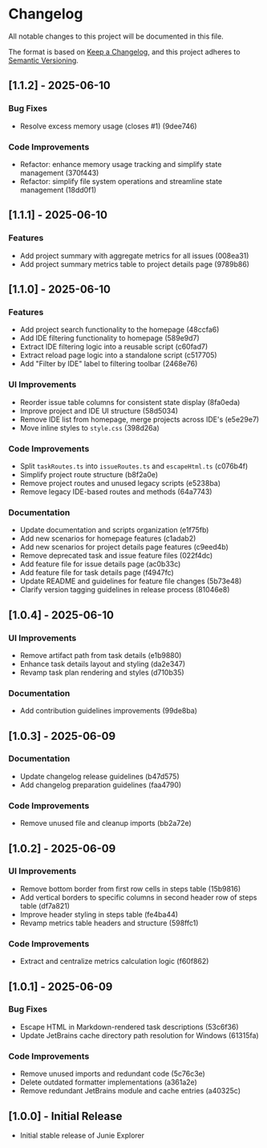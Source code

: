# Changelog

All notable changes to this project will be documented in this file.

The format is based on [Keep a Changelog](https://keepachangelog.com/en/1.0.0/),
and this project adheres to [Semantic Versioning](https://semver.org/spec/v2.0.0.html).

## [1.1.2] - 2025-06-10

### Bug Fixes
- Resolve excess memory usage (closes #1) (9dee746)

### Code Improvements
- Refactor: enhance memory usage tracking and simplify state management (370f443)
- Refactor: simplify file system operations and streamline state management (18dd0f1)

## [1.1.1] - 2025-06-10

### Features
- Add project summary with aggregate metrics for all issues (008ea31)
- Add project summary metrics table to project details page (9789b86)

## [1.1.0] - 2025-06-10

### Features
- Add project search functionality to the homepage (48ccfa6)
- Add IDE filtering functionality to homepage (589e9d7)
- Extract IDE filtering logic into a reusable script (c60fad7)
- Extract reload page logic into a standalone script (c517705)
- Add "Filter by IDE" label to filtering toolbar (2468e76)

### UI Improvements
- Reorder issue table columns for consistent state display (8fa0eda)
- Improve project and IDE UI structure (58d5034)
- Remove IDE list from homepage, merge projects across IDE's (e5e29e7)
- Move inline styles to `style.css` (398d26a)

### Code Improvements
- Split `taskRoutes.ts` into `issueRoutes.ts` and `escapeHtml.ts` (c076b4f)
- Simplify project route structure (b8f2a0e)
- Remove project routes and unused legacy scripts (e5238ba)
- Remove legacy IDE-based routes and methods (64a7743)

### Documentation
- Update documentation and scripts organization (e1f75fb)
- Add new scenarios for homepage features (c1adab2)
- Add new scenarios for project details page features (c9eed4b)
- Remove deprecated task and issue feature files (022f4dc)
- Add feature file for issue details page (ac0b33c)
- Add feature file for task details page (f4947fc)
- Update README and guidelines for feature file changes (5b73e48)
- Clarify version tagging guidelines in release process (81046e8)

## [1.0.4] - 2025-06-10

### UI Improvements
- Remove artifact path from task details (e1b9880)
- Enhance task details layout and styling (da2e347)
- Revamp task plan rendering and styles (d710b35)

### Documentation
- Add contribution guidelines improvements (99de8ba)

## [1.0.3] - 2025-06-09

### Documentation
- Update changelog release guidelines (b47d575)
- Add changelog preparation guidelines (faa4790)

### Code Improvements
- Remove unused file and cleanup imports (bb2a72e)

## [1.0.2] - 2025-06-09

### UI Improvements
- Remove bottom border from first row cells in steps table (15b9816)
- Add vertical borders to specific columns in second header row of steps table (df7a821)
- Improve header styling in steps table (fe4ba44)
- Revamp metrics table headers and structure (598ffc1)

### Code Improvements
- Extract and centralize metrics calculation logic (f60f862)

## [1.0.1] - 2025-06-09

### Bug Fixes
- Escape HTML in Markdown-rendered task descriptions (53c6f36)
- Update JetBrains cache directory path resolution for Windows (61315fa)

### Code Improvements
- Remove unused imports and redundant code (5c76c3e)
- Delete outdated formatter implementations (a361a2e)
- Remove redundant JetBrains module and cache entries (a40325c)

## [1.0.0] - Initial Release

- Initial stable release of Junie Explorer
